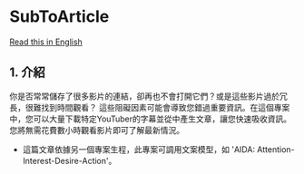 # SubToArticle
[Read this in English](/README.md)
## 1. 介紹
你是否常常儲存了很多影片的連結，卻再也不會打開它們？或是這些影片過於冗長，很難找到時間觀看？
這些阻礙因素可能會導致您錯過重要資訊。在這個專案中，您可以大量下載特定YouTuber的字幕並從中產生文章，讓您快速吸收資訊。您將無需花費數小時觀看影片即可了解最新情況。

* 這篇文章依據另一個專案生程，此專案可調用文案模型，如 'AIDA: Attention-Interest-Desire-Action'。

